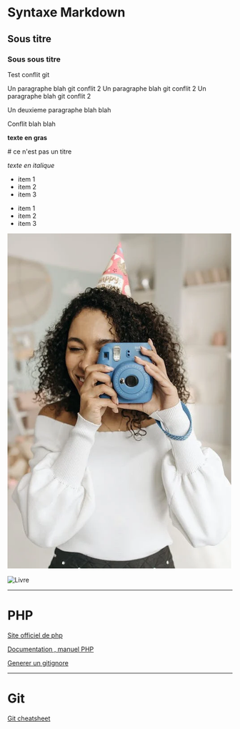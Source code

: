 # Syntaxe Markdown

## Sous titre 
### Sous sous titre

Test conflit git

Un paragraphe blah git conflit 2
Un paragraphe blah git conflit 2
Un paragraphe blah git conflit 2

Un deuxieme paragraphe blah blah 

Conflit blah blah

**texte en gras**

\# ce n'est pas un titre

*texte en italique*

- item 1
- item 2
- item 3

* item 1
* item 2
* item 3

![](./assets/img/pexels-photo-7180886.webp)

![Livre](https://images.pexels.com/photos/7034219/pexels-photo-7034219.jpeg?auto=compress&cs=tinysrgb&w=1260&h=750&dpr=1)

---
# PHP

[Site officiel de php](https://www.php.net)

[Documentation , manuel PHP](https://www.php.net/manual/fr/)

[Generer un gitignore](https://www.toptal.com/developers/gitignore)

---
# Git

[Git cheatsheet](https://education.github.com/git-cheat-sheet-education.pdf)